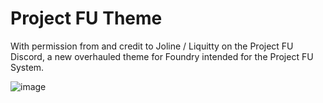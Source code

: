 # Project FU Theme
With permission from and credit to Joline / Liquitty on the Project FU Discord, a new overhauled theme for Foundry intended for the Project FU System.

![image](https://github.com/user-attachments/assets/88f0d99e-6ed7-481d-9e4b-451e4e8f401b)
